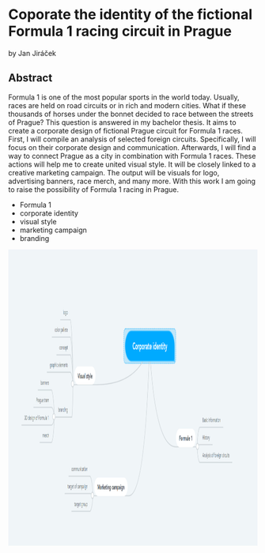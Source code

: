 # Coporate the identity of the fictional Formula 1 racing circuit in Prague

by Jan Jiráček

## Abstract

Formula 1 is one of the most popular sports in the world today. Usually, races are held on road circuits or in rich and modern cities. What if these thousands of horses under the bonnet decided to race between the streets of Prague? This question is answered in my bachelor thesis. It aims to create a corporate design of fictional Prague circuit for Formula 1 races. First, I will compile an analysis of selected foreign circuits. Specifically, I will focus on their corporate design and communication. Afterwards, I will find a way to connect Prague as a city in combination with Formula 1 races. These actions will help me to create united visual style. It will be closely linked to a creative marketing campaign. The output will be visuals for logo, advertising banners, race merch, and many more. With this work I am going to raise the possibility of Formula 1 racing in Prague.

- Formula 1
- corporate identity
- visual style
- marketing campaign
- branding


<img src="images/mindmap.png" 
     width="1000" 
     height="600" />

